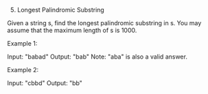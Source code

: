 5. Longest Palindromic Substring

Given a string s, find the longest palindromic substring in s. You may assume that the maximum length of s is 1000.

Example 1:

Input: "babad"
Output: "bab"
Note: "aba" is also a valid answer.

Example 2:

Input: "cbbd"
Output: "bb"
